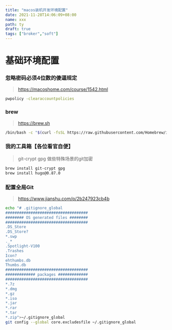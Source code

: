 ```yaml
---
title: "macos装机开发环境配置"
date: 2021-11-28T14:06:09+08:00
name: xxx
path: ty
draft: true
tags: ["broker","soft"]
---
```


# 基础环境配置
### 忽略密码必须4位数的傻逼规定
> https://macoshome.com/course/1542.html
``` sh
pwpolicy -clearaccountpolicies
```
### brew
> https://brew.sh
``` sh
/bin/bash -c "$(curl -fsSL https://raw.githubusercontent.com/Homebrew/install/HEAD/install.sh)"
```

### 我的工具箱【各位看官自便】
> git-crypt gpg 做些特殊场景的git加密
``` sh
brew install git-crypt gpg
brew install hugo@0.87.0
```
### 配置全局Git
> https://www.jianshu.com/p/2b247923cb4b
``` sh
echo "# .gitignore_global
####################################
######## OS generated files ########
####################################
.DS_Store
.DS_Store?
*.swp
._*
.Spotlight-V100
.Trashes
Icon?
ehthumbs.db
Thumbs.db
####################################
############# packages #############
####################################
*.7z  
*.dmg
*.gz
*.iso
*.jar
*.rar
*.tar
*.zip">~/.gitignore_global
git config --global core.excludesfile ~/.gitignore_global
```